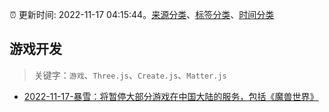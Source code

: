 :alarm_clock: 更新时间: 2022-11-17 04:15:44。[来源分类](../README.md)、[标签分类](../TAGS.md)、[时间分类](../TIMELINE.md)

## 游戏开发


> 关键字：`游戏`、`Three.js`、`Create.js`、`Matter.js`



- [2022-11-17-暴雪：将暂停大部分游戏在中国大陆的服务，包括《魔兽世界》](https://www.v2ex.com/t/895895) 